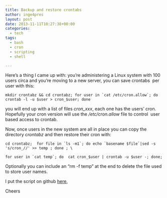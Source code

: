 ```yaml
---
title: Backup and restore crontabs
author: inge4pres
layout: post
date: 2013-11-11T10:27:38+00:00
categories:
  - tech
tags:
  - bash
  - cron
  - scripting
  - shell

---
```

Here&#8217;s a thing I came up with: you&#8217;re administering a Linux system with 100 users circa and you&#8217;re moving to a new server, you can save crontabs  per user with this:
  
``mkdir crontabz && cd crontabz; for user in `cat /etc/cron.allow`; do crontab -l -u $user > cron_$user; done``
  
you will end up with a list of files _cron_xxx_, each one has the users&#8217; cron. Hopefully your cron version will use the _/etc/cron.allow_ file to control  user based access to crontab.

Now, once users in the new system are all in place you can copy the directory _crontabz_ and then restore their cron with:
  
``cd crontabz;  for file in `ls -m1`; do echo `basename $file`|sed -s 's/cron_//' >> temp ; done ; \ ``
  
``for user in `cat temp`; do  cat cron_$user | crontab -u $user -; done;``
  
Optionally you can include an &#8220;rm -f temp&#8221; at the end to delete the file used to store user names.

I put the script on github <a title="crontab_manager" href="https://github.com/inge4pres/bash_tools/blob/master/crontab_manager" target="_blank">here</a>,

Cheers